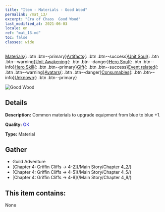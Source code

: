 ```yaml
---
title: "Item - Materials - Good Wood"
permalink: /mat_13/
excerpt: "Era of Chaos  Good Wood"
last_modified_at: 2021-06-03
locale: en
ref: "mat_13.md"
toc: false
classes: wide
---
```

 [Materials](/Items/){: .btn .btn--primary}[Artifacts](/Items/Artifacts/){: .btn .btn--success}[Unit Soul](/Items/UnitSoul/){: .btn .btn--warning}[Unit Awakening](/Items/UnitAwakening/){: .btn .btn--danger}[Hero Soul](/Items/HeroSoul/){: .btn .btn--info}[Hero Skill](/Items/HeroSkill/){: .btn .btn--primary}[Gift](/Items/Gift/){: .btn .btn--success}[Event related](/Items/Events/){: .btn .btn--warning}[Avatars](/Items/Avatars/){: .btn .btn--danger}[Consumables](/Items/Consumables/){: .btn .btn--info}[Unknown](/Items/Unknown/){: .btn .btn--primary}

 ![Good Wood](/images/t/i_cailiao_mucai1.png)

## Details
 **Description:** Common materials to upgrade equipment from blue to blue +1.

 **Quality:** <span style="color: #0000CD">OK</span>

 **Type:** Material

## Gather

*    Guild Adventure 
*    [Chapter 4: Griffin Cliffs -> 4-2](/Main Story/Chapter 4_2/) 
*    [Chapter 4: Griffin Cliffs -> 4-5](/Main Story/Chapter 4_5/) 
*    [Chapter 4: Griffin Cliffs -> 4-8](/Main Story/Chapter 4_8/) 

## This item contains:

  None

